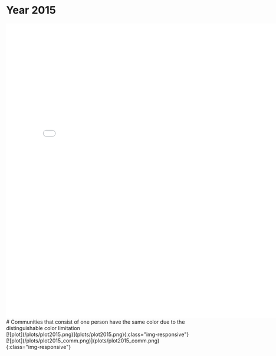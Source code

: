 <H1>Year 2015</H1>
<embed type="text/html" src="plots/plot2015_750.html" width="800" height="800">
# Communities that consist of one person have the same color due to the distinguishable color limitation
<div class="flourish-embed flourish-network" data-src="visualisation/8150019"><script src="https://public.flourish.studio/resources/embed.js"></script></div> 
[![plot](/plots/plot2015.png)](plots/plot2015.png){:class="img-responsive"}
[![plot](/plots/plot2015_comm.png)](plots/plot2015_comm.png){:class="img-responsive"}
